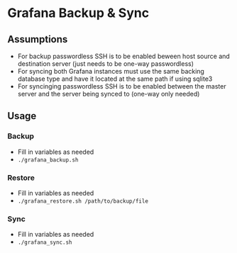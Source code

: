 # Grafana Backup & Sync

## Assumptions
- For backup passwordless SSH is to be enabled beween host source and destination server (just needs to be one-way passwordless)
- For syncing both Grafana instances must use the same backing database type and have it located at the same path if using sqlite3
- For syncinging passwordless SSH is to be enabled between the master server and the server being synced to (one-way only needed)

## Usage

### Backup
- Fill in variables as needed
- `./grafana_backup.sh`

### Restore
- Fill in variables as needed
- `./grafana_restore.sh /path/to/backup/file`

### Sync
- Fill in variables as needed
- `./grafana_sync.sh`
